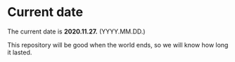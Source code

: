 # Current date

The current date is **2020.11.27.** (YYYY.MM.DD.)

This repository will be good when the world ends, so we will know how long it lasted.